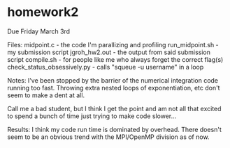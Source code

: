 # homework2
Due Friday March 3rd

Files:
midpoint.c - the code I'm parallizing and profiling
run_midpoint.sh - my submission script
jgroh_hw2.out - the output from said submission script
compile.sh - for people like me who always forget the correct flag(s)
check_status_obsessively.py - calls "squeue -u username" in a loop

Notes:
I've been stopped by the barrier of the numerical integration code running too fast.  Throwing extra nested loops of exponentiation, etc don't seem to make a dent at all.

Call me a bad student, but I think I get the point and am not all that excited to spend a bunch of time just trying to make code slower...

Results:
I think my code run time is dominated by overhead.  There doesn't seem to be an obvious trend with the MPI/OpenMP division as of now.